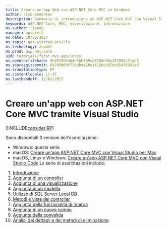 ```yaml
---
title: Creare un'app Web con ASP.NET Core MVC in Windows
author: rick-anderson
description: Sommario di introduzione ad ASP.NET Core MVC con Visual Studio su Windows.
keywords: ASP.NET Core, MVC, esercitazione, introduzione
ms.author: riande
manager: wpickett
ms.date: 10/26/2017
ms.topic: get-started-article
ms.technology: aspnet
ms.prod: asp.net-core
uid: tutorials/first-mvc-app/index
ms.openlocfilehash: 9b4525d64b4d5bb309cb0708e36a152863a51ae8
ms.sourcegitcommit: 037d3900f739dbaa2ba14158e3d7dc81478952ad
ms.translationtype: HT
ms.contentlocale: it-IT
ms.lasthandoff: 12/01/2017
---
```

# <a name="create-a-web-app-with-aspnet-core-mvc-using-visual-studio"></a>Creare un'app web con ASP.NET Core MVC tramite Visual Studio

[!INCLUDE[consider RP](../../includes/razor.md)]

Sono disponibili 3 versioni dell'esercitazione:

* Windows: questa serie
* macOS: [Creare un'app ASP.NET Core MVC con Visual Studio per Mac](xref:tutorials/first-mvc-app-mac/start-mvc)
* macOS, Linux e Windows: [Creare un'app ASP.NET Core MVC con Visual Studio Code](xref:tutorials/first-mvc-app-xplat/start-mvc) La serie di esercitazioni include:

1. [Introduzione](start-mvc.md)
1. [Aggiunta di un controller](adding-controller.md)
1. [Aggiunta di una visualizzazione](adding-view.md)
1. [Aggiunta di un modello](adding-model.md)
1. [Utilizzo di SQL Server Local DB](working-with-sql.md)
1. [Metodi e viste del controller](controller-methods-views.md)
1. [Aggiunta della funzionalità di ricerca](search.md)
1. [Aggiunta di un nuovo campo](new-field.md)
1. [Aggiunta della convalida](validation.md)
1. [Analisi dei dettagli e dei metodi di eliminazione](details.md)
